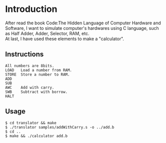 # Introduction

After read the book Code:The Hidden Language of Computer Hardware and Software, I want to simulate computer's hardwares using C language, such as Half Adder, Adder, Selector, RAM, etc.  
At last, I have used these elements to make a "calculator".

## Instructions

```
All numbers are 8bits.  
LOAD   Load a number from RAM.  
STORE  Store a number to RAM.  
ADD  
SUB  
AWC    Add with carry.  
SWB    Subtract with borrow.  
HALT
```

## Usage

```
$ cd translator && make
$ ./translator samples/addWithCarry.s -o ../add.b
$ cd ..
$ make && ./calculator add.b
```
